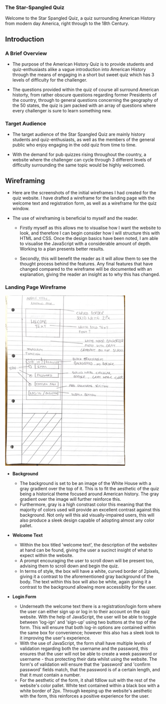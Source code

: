 ### The Star-Spangled Quiz

Welcome to the Star Spangled Quiz, a quiz surrounding American History from modern day America, right through to the 18th Century. 

## Introduction

### A Brief Overview

- The purpose of the American History Quiz is to provide students and quiz-enthusiasts alike a vague introduction into American History through the means of engaging in a short but sweet quiz which has 3 levels of difficulty for the challenger. 

- The questions provided within the quiz of course all surround American historty, from rather obscure questions regarding former Presidents of the country, through to general questions concerning the geography of the 50 states, the quiz is jam packed with an array of questions where every challenger is sure to learn something new. 

### Target Audience

- The target audience of the Star Spangled Quiz are mainly history students and quiz-enthusiasts, as well as the members of the general public who enjoy engaging in the odd quiz from time to time. 

- With the demand for pub quizzes rising throughout the country, a website where the challenger can cycle through 3 different levels of difficulty surrounding the same topic would be highly welcomed. 

## Wireframing

- Here are the screenshots of the initial wireframes I had created for the quiz website. I have drafted a wireframe for the landing page with the welcome text and registration form, as well as a wireframe for the quiz window.

- The use of wireframing is beneficial to myself and the reader. 
    - Firstly myself as this allows me to visualise how I want the website to look, and therefore I can begin consider how I will structure this with HTML and CSS. Once the design basics have been noted, I am able to visualise the JavaScript with a considerable amount of depth. Working to a plan presents better results.

    - Secondly, this will benefit the reader as it will allow them to see the thought process behind the features. Any final features that have changed compared to the wireframe will be documented with an explanation, giving the reader an insight as to why this has changed.

### Landing Page Wireframe

![A wireframe of the landing page](assets/images/wireframe-1.jpg)

- **Background**
    - The background is set to be an image of the White House with a gray gradient over the top of it. This is to fit the aesthetic of the quiz being a historical theme focused around American history. The gray gradient over the image will further reinforce this.
    - Furthermore, gray is a high constrast color this meaning that the majority of colors used will provide an excellent contrast against this background. Not only will this aid visually-impaired users, this will also produce a sleek design capable of adopting almost any color pallet. 

- **Welcome Text**
    - Within the box titled 'welcome text', the description of the websitev at hand can be found, giving the user a sucinct insight of what to expect within the website.
    - A prompt encouraging the user to scroll down will be present too, advising them to scroll down and begin the quiz.
    - In terms of style, the box will have a white, curved border of 2pixels, giving it a contrast to the aforementioned gray background of the body. The text within this box will also be white, again giving it a contrast to the background allowing more accessiblity for the user. 

- **Login Form**
    - Underneath the welcome text there is a registration/login form where the user can either sign up or log in to their account on the quiz website. With the help of JavaScript, the user will be able to toggle between 'log-ign' and 'sign-up' using two buttons at the top of the form. This will ensure that both log-in options are contained within the same box for convenience; however this also has a sleek look to it improving the user's experience. 
    - With the use of JavaScript, the form shall have multiple levels of validation regarding both the username and the password, this ensures that the user will not be able to create a week password or username - thus protecting their data whilst using the website. The form's of validation will ensure that the 'password' and 'confirm password' fields match, that the password is of a certain length, and that it must contain a number. 
    - For the aesthetic of the form, it shall fdllow suit with the rest of the website's color pallet. White text contained within a black box with a white border of 2px. Through keeping up the website's aesthetic with the form, this reinforces a positive experience for the user. 